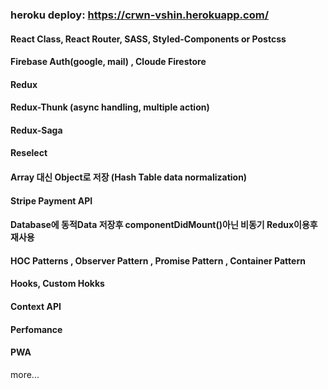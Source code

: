 ### heroku deploy: https://crwn-vshin.herokuapp.com/

#### React Class, React Router, SASS, Styled-Components or Postcss

#### Firebase Auth(google, mail) , Cloude Firestore

#### Redux

#### Redux-Thunk (async handling, multiple action)

#### Redux-Saga

#### Reselect

#### Array 대신 Object로 저장 (Hash Table data normalization)

#### Stripe Payment API

#### Database에 동적Data 저장후 componentDidMount()아닌 비동기 Redux이용후 재사용

#### HOC Patterns , Observer Pattern , Promise Pattern , Container Pattern

#### Hooks, Custom Hokks

#### Context API

#### Perfomance

#### PWA

more...
